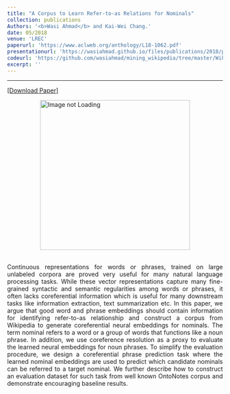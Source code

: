 ```yaml
---
title: "A Corpus to Learn Refer-to-as Relations for Nominals"
collection: publications
Authors: '<b>Wasi Ahmad</b> and Kai-Wei Chang.'
date: 05/2018
venue: 'LREC'
paperurl: 'https://www.aclweb.org/anthology/L18-1062.pdf'
presentationurl: 'https://wasiahmad.github.io/files/publications/2018/poster_refer_to_as_relations.pdf'
codeurl: 'https://github.com/wasiahmad/mining_wikipedia/tree/master/WikiMiner'
excerpt: ''
---
```

---
<a href='https://www.aclweb.org/anthology/L18-1062.pdf'>[Download Paper]</a>

<div style='display: flex; justify-content: center;'><img src='https://wasiahmad.github.io/files/publications/2018/LREC-1.png' 
alt='Image not Loading' style='height:350px;' align='middle'></div><br>

<p align="justify">
Continuous representations for words or phrases, trained on large unlabeled corpora are proved very useful for many natural language
processing tasks. While these vector representations capture many fine-grained syntactic and semantic regularities among words
or phrases, it often lacks coreferential information which is useful for many downstream tasks like information extraction, text
summarization etc. In this paper, we argue that good word and phrase embeddings should contain information for identifying refer-to-as
relationship and construct a corpus from Wikipedia to generate coreferential neural embeddings for nominals. The term nominal refers
to a word or a group of words that functions like a noun phrase. In addition, we use coreference resolution as a proxy to evaluate the
learned neural embeddings for noun phrases. To simplify the evaluation procedure, we design a coreferential phrase prediction task
where the learned nominal embeddings are used to predict which candidate nominals can be referred to a target nominal. We further
describe how to construct an evaluation dataset for such task from well known OntoNotes corpus and demonstrate encouraging baseline
results.
</p>
